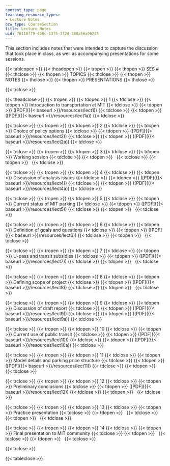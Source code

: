 ```yaml
---
content_type: page
learning_resource_types:
- Lecture Notes
ocw_type: CourseSection
title: Lecture Notes
uid: 76110f79-4b8c-13f5-3f24-388a56a06245
---
```


This section includes notes that were intended to capture the discussion that took place in class, as well as accompanying presentations for some sessions.

{{< tableopen >}}
{{< theadopen >}}
{{< tropen >}}
{{< thopen >}}
SES #
{{< thclose >}}
{{< thopen >}}
TOPICS
{{< thclose >}}
{{< thopen >}}
NOTES
{{< thclose >}}
{{< thopen >}}
PRESENTATIONS
{{< thclose >}}

{{< trclose >}}

{{< theadclose >}}
{{< tropen >}}
{{< tdopen >}}
1
{{< tdclose >}}
{{< tdopen >}}
Introduction to transportation at MIT
{{< tdclose >}}
{{< tdopen >}}
([PDF]({{< baseurl >}}/resources/lect1))
{{< tdclose >}}
{{< tdopen >}}
([PDF]({{< baseurl >}}/resources/lect1a))
{{< tdclose >}}

{{< trclose >}}
{{< tropen >}}
{{< tdopen >}}
2
{{< tdclose >}}
{{< tdopen >}}
Choice of policy options
{{< tdclose >}}
{{< tdopen >}}
([PDF]({{< baseurl >}}/resources/lect2))
{{< tdclose >}}
{{< tdopen >}}
([PDF]({{< baseurl >}}/resources/lect2a))
{{< tdclose >}}

{{< trclose >}}
{{< tropen >}}
{{< tdopen >}}
3
{{< tdclose >}}
{{< tdopen >}}
Working session
{{< tdclose >}}
{{< tdopen >}}
 
{{< tdclose >}}
{{< tdopen >}}
 
{{< tdclose >}}

{{< trclose >}}
{{< tropen >}}
{{< tdopen >}}
4
{{< tdclose >}}
{{< tdopen >}}
Discussion of analysis issues
{{< tdclose >}}
{{< tdopen >}}
([PDF]({{< baseurl >}}/resources/lect4))
{{< tdclose >}}
{{< tdopen >}}
([PDF]({{< baseurl >}}/resources/lect4a))
{{< tdclose >}}

{{< trclose >}}
{{< tropen >}}
{{< tdopen >}}
5
{{< tdclose >}}
{{< tdopen >}}
Current status of MIT parking
{{< tdclose >}}
{{< tdopen >}}
([PDF]({{< baseurl >}}/resources/lect5))
{{< tdclose >}}
{{< tdopen >}}
 
{{< tdclose >}}

{{< trclose >}}
{{< tropen >}}
{{< tdopen >}}
6
{{< tdclose >}}
{{< tdopen >}}
Definition of goals and questions
{{< tdclose >}}
{{< tdopen >}}
([PDF]({{< baseurl >}}/resources/lect6))
{{< tdclose >}}
{{< tdopen >}}
 
{{< tdclose >}}

{{< trclose >}}
{{< tropen >}}
{{< tdopen >}}
7
{{< tdclose >}}
{{< tdopen >}}
U-pass and transit subsidies
{{< tdclose >}}
{{< tdopen >}}
([PDF]({{< baseurl >}}/resources/lect7))
{{< tdclose >}}
{{< tdopen >}}
 
{{< tdclose >}}

{{< trclose >}}
{{< tropen >}}
{{< tdopen >}}
8
{{< tdclose >}}
{{< tdopen >}}
Defining scope of project
{{< tdclose >}}
{{< tdopen >}}
([PDF]({{< baseurl >}}/resources/lect8))
{{< tdclose >}}
{{< tdopen >}}
 
{{< tdclose >}}

{{< trclose >}}
{{< tropen >}}
{{< tdopen >}}
9
{{< tdclose >}}
{{< tdopen >}}
Discussion of draft report
{{< tdclose >}}
{{< tdopen >}}
([PDF]({{< baseurl >}}/resources/lect9))
{{< tdclose >}}
{{< tdopen >}}
([PDF]({{< baseurl >}}/resources/lect9a))
{{< tdclose >}}

{{< trclose >}}
{{< tropen >}}
{{< tdopen >}}
10
{{< tdclose >}}
{{< tdopen >}}
Current use of public transit
{{< tdclose >}}
{{< tdopen >}}
([PDF]({{< baseurl >}}/resources/lect10))
{{< tdclose >}}
{{< tdopen >}}
([PDF]({{< baseurl >}}/resources/lect10a))
{{< tdclose >}}

{{< trclose >}}
{{< tropen >}}
{{< tdopen >}}
11
{{< tdclose >}}
{{< tdopen >}}
Model details and parking price structure
{{< tdclose >}}
{{< tdopen >}}
([PDF]({{< baseurl >}}/resources/lect11))
{{< tdclose >}}
{{< tdopen >}}
 
{{< tdclose >}}

{{< trclose >}}
{{< tropen >}}
{{< tdopen >}}
12
{{< tdclose >}}
{{< tdopen >}}
Preliminary conclusions
{{< tdclose >}}
{{< tdopen >}}
([PDF]({{< baseurl >}}/resources/lect12))
{{< tdclose >}}
{{< tdopen >}}
 
{{< tdclose >}}

{{< trclose >}}
{{< tropen >}}
{{< tdopen >}}
13
{{< tdclose >}}
{{< tdopen >}}
Practice presentation
{{< tdclose >}}
{{< tdopen >}}
 
{{< tdclose >}}
{{< tdopen >}}
 
{{< tdclose >}}

{{< trclose >}}
{{< tropen >}}
{{< tdopen >}}
14
{{< tdclose >}}
{{< tdopen >}}
Final presentation to MIT community
{{< tdclose >}}
{{< tdopen >}}
 
{{< tdclose >}}
{{< tdopen >}}
 
{{< tdclose >}}

{{< trclose >}}

{{< tableclose >}}